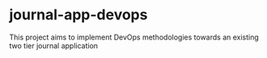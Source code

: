 # journal-app-devops
This project aims to implement DevOps methodologies towards an existing two tier journal application
